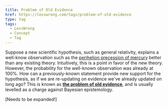 ```yaml
---
title: Problem of Old Evidence
href: https://lesswrong.com/tags/problem-of-old-evidence
type: tag
tags:
  - LessWrong
  - Concept
  - Tag
---
```


Suppose a new scientific hypothesis, such as general relativity, explains a well-know observation such as the [perihelion precession of mercury](https://en.m.wikipedia.org/wiki/Tests_of_general_relativity) better than any existing theory. Intuitively, this is a point in favor of the new theory. However, the probability for the well-known observation was already at 100%. How can a previously-known statement provide new support for the hypothesis, as if we are re-updating on evidence we've already updated on long ago? This is known as [**the problem of old evidence**](https://plato.stanford.edu/entries/epistemology-bayesian/#ObjSimPriConRulInfOthObjBayConThe), and is usually levelled as a charge against Bayesian epistemology.

\[Needs to be expanded!\]